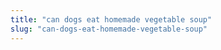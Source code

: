```yaml
---
title: "can dogs eat homemade vegetable soup"
slug: "can-dogs-eat-homemade-vegetable-soup"
---
```


